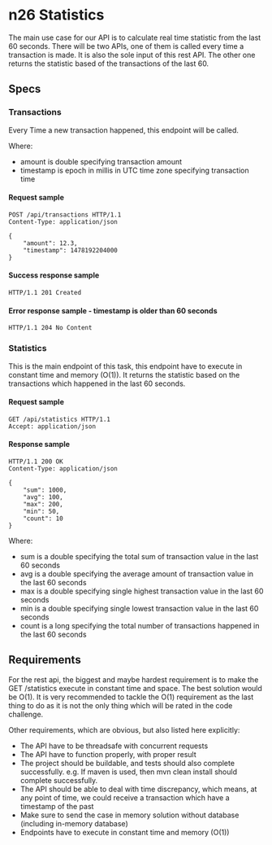 # n26 Statistics
The main use case for our API is
to calculate real time statistic from the last 60 seconds. There will be two APIs, one of
them is called every time a transaction is made. It is also the sole input of this rest
API. The other one returns the statistic based of the transactions of the last 60.

## Specs

### Transactions

Every Time a new transaction happened, this endpoint will be called.

Where:
* amount is double specifying transaction amount
* timestamp is epoch in millis in UTC time zone specifying transaction time

#### Request sample
```http
POST /api/transactions HTTP/1.1
Content-Type: application/json

{
    "amount": 12.3,
    "timestamp": 1478192204000
}

```
#### Success response sample
```http
HTTP/1.1 201 Created
```

#### Error response sample - timestamp is older than 60 seconds
```http
HTTP/1.1 204 No Content
```

### Statistics
This is the main endpoint of this task, this endpoint have to execute in constant time
and memory (O(1)). It returns the statistic based on the transactions which happened
in the last 60 seconds.

#### Request sample
```http
GET /api/statistics HTTP/1.1
Accept: application/json
```

#### Response sample
```http
HTTP/1.1 200 OK
Content-Type: application/json

{
    "sum": 1000,
    "avg": 100,
    "max": 200,
    "min": 50,
    "count": 10
}
```

Where:
* sum is a double specifying the total sum of transaction value in the last 60
seconds
* avg is a double specifying the average amount of transaction value in the last
60 seconds
* max is a double specifying single highest transaction value in the last 60
seconds
* min is a double specifying single lowest transaction value in the last 60
seconds
* count is a long specifying the total number of transactions happened in the last
60 seconds

## Requirements
For the rest api, the biggest and maybe hardest requirement is to make the GET
/statistics execute in constant time and space. The best solution would be O(1). It is
very recommended to tackle the O(1) requirement as the last thing to do as it is not
the only thing which will be rated in the code challenge.

Other requirements, which are obvious, but also listed here explicitly:
* The API have to be threadsafe with concurrent requests
* The API have to function properly, with proper result
* The project should be buildable, and tests should also complete successfully. e.g. If maven is used, then mvn clean install should complete successfully.
* The API should be able to deal with time discrepancy, which means, at any point of time, we could receive a transaction which have a timestamp of the past
* Make sure to send the case in memory solution without database (including in-memory database)
* Endpoints have to execute in constant time and memory (O(1))
